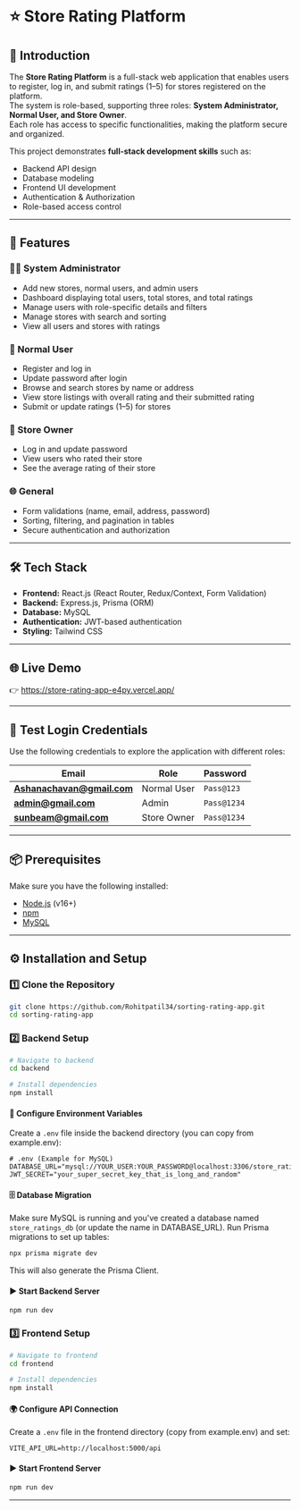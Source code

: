 # ⭐ Store Rating Platform

## 📌 Introduction
The **Store Rating Platform** is a full-stack web application that enables users to register, log in, and submit ratings (1–5) for stores registered on the platform.  
The system is role-based, supporting three roles: **System Administrator, Normal User, and Store Owner**.  
Each role has access to specific functionalities, making the platform secure and organized.


This project demonstrates **full-stack development skills** such as:
- Backend API design  
- Database modeling  
- Frontend UI development  
- Authentication & Authorization  
- Role-based access control  

---

## 🚀 Features

### 👨‍💻 System Administrator
- Add new stores, normal users, and admin users  
- Dashboard displaying total users, total stores, and total ratings  
- Manage users with role-specific details and filters  
- Manage stores with search and sorting  
- View all users and stores with ratings  

### 🙍 Normal User
- Register and log in  
- Update password after login  
- Browse and search stores by name or address  
- View store listings with overall rating and their submitted rating  
- Submit or update ratings (1–5) for stores  

### 🏪 Store Owner
- Log in and update password  
- View users who rated their store  
- See the average rating of their store  

### 🌐 General
- Form validations (name, email, address, password)  
- Sorting, filtering, and pagination in tables  
- Secure authentication and authorization  

---

## 🛠️ Tech Stack
- **Frontend:** React.js (React Router, Redux/Context, Form Validation)  
- **Backend:** Express.js, Prisma (ORM)  
- **Database:** MySQL  
- **Authentication:** JWT-based authentication  
- **Styling:** Tailwind CSS  

---
## 🌐 Live Demo

👉 https://store-rating-app-e4py.vercel.app/

---
## 🔑 Test Login Credentials

Use the following credentials to explore the application with different roles:

| Email                                                       | Role        | Password    |
| ----------------------------------------------------------- | ----------- | ----------- |
| **[Ashanachavan@gmail.com](mailto:Ashanachavan@gmail.com)** | Normal User | `Pass@123`  |
| **[admin@gmail.com](mailto:admin@gmail.com)**               | Admin       | `Pass@1234` |
| **[sunbeam@gmail.com](mailto:sunbeam@gmail.com)**           | Store Owner | `Pass@1234` |

---




## 📦 Prerequisites
Make sure you have the following installed:
- [Node.js](https://nodejs.org/) (v16+)  
- [npm](https://www.npmjs.com/)   
- [MySQL](https://dev.mysql.com/downloads/)  

---

## ⚙️ Installation and Setup

### 1️⃣ Clone the Repository
```bash
git clone https://github.com/Rohitpatil34/sorting-rating-app.git
cd sorting-rating-app
```

### 2️⃣ Backend Setup
```bash
# Navigate to backend
cd backend

# Install dependencies
npm install
```

#### 🔑 Configure Environment Variables
Create a `.env` file inside the backend directory (you can copy from example.env):

```env
# .env (Example for MySQL)
DATABASE_URL="mysql://YOUR_USER:YOUR_PASSWORD@localhost:3306/store_ratings_db"
JWT_SECRET="your_super_secret_key_that_is_long_and_random"
```

#### 🗄️ Database Migration
Make sure MySQL is running and you've created a database named `store_ratings_db` (or update the name in DATABASE_URL).
Run Prisma migrations to set up tables:

```bash
npx prisma migrate dev
```

This will also generate the Prisma Client.

#### ▶️ Start Backend Server
```bash
npm run dev
```

### 3️⃣ Frontend Setup
```bash
# Navigate to frontend
cd frontend

# Install dependencies
npm install
```

#### 🌍 Configure API Connection
Create a `.env` file in the frontend directory (copy from example.env) and set:

```env
VITE_API_URL=http://localhost:5000/api
```

#### ▶️ Start Frontend Server
```bash
npm run dev
```

---










